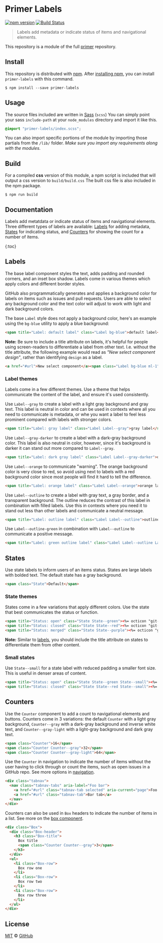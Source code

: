 # Primer Labels

[![npm version](https://img.shields.io/npm/v/primer-labels.svg)](https://www.npmjs.org/package/primer-labels)
[![Build Status](https://travis-ci.org/primer/primer.svg?branch=master)](https://travis-ci.org/primer/primer)

> Labels add metadata or indicate status of items and navigational elements.

This repository is a module of the full [primer][primer] repository.

## Install

This repository is distributed with [npm][npm]. After [installing npm][install-npm], you can install `primer-labels` with this command.

```
$ npm install --save primer-labels
```

## Usage

The source files included are written in [Sass][sass] (`scss`) You can simply point your sass `include-path` at your `node_modules` directory and import it like this.

```scss
@import "primer-labels/index.scss";
```

You can also import specific portions of the module by importing those partials from the `/lib/` folder. _Make sure you import any requirements along with the modules._

## Build

For a compiled **css** version of this module, a npm script is included that will output a css version to `build/build.css` The built css file is also included in the npm package.

```
$ npm run build
```

## Documentation

<!-- %docs
title: Labels
status_issue: https://github.com/github/design-systems/issues/332
status: New release
-->

Labels add metatdata or indicate status of items and navigational elements. Three different types of labels are available: [Labels](#default-label-styles) for adding metadata, [States](#states) for indicating status, and [Counters](#counters) for showing the count for a number of items.


{:toc}

## Labels

The base label component styles the text, adds padding and rounded corners, and an inset box shadow. Labels come in various themes which apply colors and different border styles.

GitHub also programmatically generates and applies a background color for labels on items such as issues and pull requests. Users are able to select any background color and the text color will adjust to work with light and dark background colors.

The base `Label` style does not apply a background color, here's an example using the `bg-blue` utility to apply a blue background:

```html
<span title="Label: default label" class="Label bg-blue">default label</span>
```

**Note:** Be sure to include a title attribute on labels, it's helpful for people using screen-readers to differentiate a label from other text. I.e. without the title attribute, the following example would read as _"New select component design"_, rather than identifying `design` as a label.

```html
<a href="#url">New select component</a><span class="Label bg-blue ml-1">design</span>
```

### Label themes

Labels come in a few different themes. Use a theme that helps communicate the content of the label, and ensure it's used consistently.

Use `Label--gray` to create a label with a light gray background and gray text. This label is neutral in color and can be used in contexts where all you need to communicate is metadata, or whe you want a label to feel less prominent compared with labels with stronger colors.

```html
<span title="Label: gray label" class="Label Label--gray">gray label</span>
```

Use `Label--gray-darker` to create a label with a dark-gray background color. This label is also neutral in color, however, since it's background is darker it can stand out more compared to `Label--gray`.

```html
<span title="Label: dark gray label" class="Label Label--gray-darker">dark gray label</span>
```

Use `Label--orange` to communicate "warning". The orange background color is very close to red, so avoid using next to labels with a red background color since most people will find it hard to tell the difference.

```html
<span title="Label: orange label" class="Label Label--orange">orange label</span>
```

Use `Label--outline` to create a label with gray text, a gray border, and a transparent background. The outline reduces the contrast of this label in combination with filled labels. Use this in contexts where you need it to stand out less than other labels and communicate a neutral message.

```html
<span title="Label: outline label" class="Label Label--outline">outlined label</span>
```

Use `Label--outline-green` in combination with `Label--outline` to communicate a positive message.

```html
<span title="Label: green outline label" class="Label Label--outline Label--outline-green">green outlined label</span>
```


## States

Use state labels to inform users of an items status. States are large labels with bolded text. The default state has a gray background.

```html
<span class="State">Default</span>
```

### State themes
States come in a few variations that apply different colors. Use the state that best communicates the status or function.

```html
<span title="Status: open" class="State State--green"><%= octicon "git-pull-request" %> Open</span>
<span title="Status: closed" class="State State--red"><%= octicon "git-pull-request" %> Closed</span>
<span title="Status: merged" class="State State--purple"><%= octicon "git-merge" %> Merged</span>
```

**Note:** Similar to [labels](#labels), you should include the title attribute on states to differentiate them from other content.

### Small states
Use `State--small` for a state label with reduced padding a smaller font size. This is useful in denser areas of content.

```html
<span title="Status: open" class="State State--green State--small"><%= octicon "issue-opened" %> Open</span>
<span title="Status: closed" class="State State--red State--small"><%= octicon "issue-closed" %> Closed</span>
```

## Counters

Use the `Counter` component to add a count to navigational elements and buttons. Counters come in 3 variations: the default `Counter` with a light gray background, `Counter--gray` with a dark-gray background and inverse white text, and `Counter--gray-light` with a light-gray background and dark gray text.

```html
<span class="Counter">16</span>
<span class="Counter Counter--gray">32</span>
<span class="Counter Counter--gray-light">64</span>
```

Use the `Counter` in navigation to indicate the number of items without the user having to click through or count the items, such as open issues in a GitHub repo. See more options in [navigation](../../core/components/navigation).

```html
<div class="tabnav">
  <nav class="tabnav-tabs" aria-label="Foo bar">
    <a href="#url" class="tabnav-tab selected" aria-current="page">Foo tab <span class="Counter">23</a>
    <a href="#url" class="tabnav-tab">Bar tab</a>
  </nav>
</div>
```

Counters can also be used in `Box` headers to indicate the number of items in a list. See more on the [box component](../../core/components/box).

```html
<div class="Box">
  <div class="Box-header">
    <h3 class="Box-title">
      Box title
      <span class="Counter Counter--gray">3</span>
    </h3>
  </div>
  <ul>
    <li class="Box-row">
      Box row one
    </li>
    <li class="Box-row">
      Box row two
    </li>
    <li class="Box-row">
      Box row three
    </li>
  </ul>
</div>
```


<!-- %enddocs -->

## License

[MIT](./LICENSE) &copy; [GitHub](https://github.com/)

[primer]: https://github.com/primer/primer
[docs]: http://primer.github.io/
[npm]: https://www.npmjs.com/
[install-npm]: https://docs.npmjs.com/getting-started/installing-node
[sass]: http://sass-lang.com/
